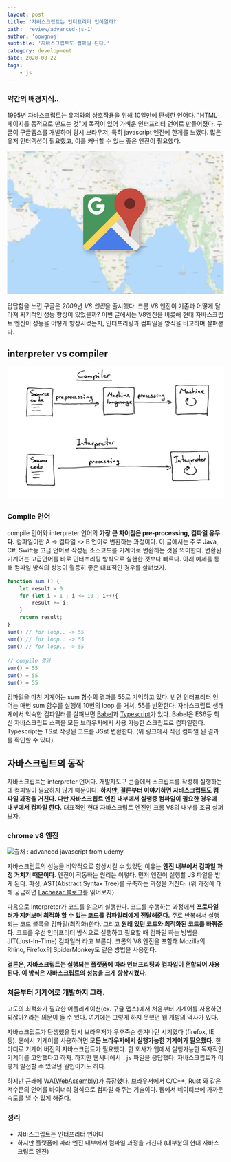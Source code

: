 ```yaml
---
layout: post
title: '자바스크립트는 인터프리터 언어일까?'
path: 'review/advanced-js-1'
author: 'oowgnoj'
subtitle: '자바스크립트도 컴파일 된다.'
category: development
date: 2020-08-22
tags:
    - js
---
```


### 약간의 배경지식..

1995년 자바스크립트는 유저와의 상호작용을 위해 10일만에 탄생한 언어다. "HTML 페이지를 동적으로 만드는 것"에 목적이 있어 가벼운 인터프리터 언어로 만들어졌다. 
구글이 구글맵스를 개발하며 당시 브라우저, 특히 javascript 엔진에 한계를 느꼈다. 많은 유저 인터랙션이 필요했고, 이를 커버할 수 있는 좋은 엔진이 필요했다.

![Google Maps](./../images/in-post/js/google-maps.jpg)


답답함을 느낀 구글은 *2009*년 *V8 엔진*을 출시했다. 크롬 V8 엔진이 기존과 어떻게 달라져 획기적인 성능 향상이 있었을까? 이번 글에서는 V8엔진을 비롯해 현대 자바스크립트 엔진이 성능을 어떻게 향상시켰는지, 인터프리팅과 컴파일을 방식을 비교하며 살펴본다.

## interpreter vs compiler

![ruslanspivak.com](./../images/in-post/js/inter-vs-compiler.png)


### Compile 언어

compile 언어와 interpreter 언어의 **가장 큰 차이점은 pre-processing, 컴파일 유무다.** 컴파일이란  A -> 컴파일 -> B 언어로 변환하는 과정이다. 이 글에서는 주로 Java, C#, Swift등 고급 언어로 작성된 소스코드를 기계어로 변환하는 것을 의미한다. 
변환된 기계어는 고급언어를 바로 인터프리팅 방식으로 실핸한 것보다 빠르다. 아래 예제를 통해 컴파일 방식의 성능이 월등히 좋은 대표적인 경우를 살펴보자.

```jsx
function sum () {
	let result = 0
	for (let i = 1 ; i <= 10 ; i++){
		result += i;
	}
	return result;
}
sum() // for loop.. -> 55
sum() // for loop.. -> 55
sum() // for loop.. -> 55

// compile 결과
sum() = 55
sum() = 55
sum() = 55
```

컴파일을 마친 기계어는 sum 함수의 결과를 55로 기억하고 있다. 반면 인터프리터 언어는 매번 sum 함수를 실행해 10번의 loop 를 거쳐, 55를 반환한다.
자바스크립트 생태계에서 익숙한 컴파일러를 살펴보면 [Babel](https://babeljs.io/en/repl)과 [Typescript](https://www.typescriptlang.org/play/)가 있다.  Babel은 ES6등 최신 자바스크립트 스펙을 모든 브라우저에서 사용 가능한 스크립트로 컴파일한다. Typescript는 TS로 작성된 코드를 JS로 변환한다. (위 링크에서 직접 컴파일 된 결과를 확인할 수 있다)

## 자바스크립트의 동작

자바스크립트는 interpreter 언어다. 개발자도구 콘솔에서 스크립트를 작성해 실행하는데 컴파일이 필요하지 않기 때문이다. **하지만, 결론부터 이야기하면 자바스크립트도 컴파일 과정을 거친다. 다만 자바스크립트 엔진 내부에서 실행중 컴파일이 필요한 경우에 내부에서 컴파일 한다.** 대표적인 현대 자바스크립트 엔진인 크롬 V8의 내부를 조금 살펴보자.

### chrome v8 엔진

![출처 : advanced javascript from udemy](./../images/in-post/js/v8-enging.png)



자바스크립트의 성능을 비약적으로 향상시킬 수 있었던 이유는 **엔진 내부에서 컴파일 과정 거치기 때문이다**. 엔진이 작동하는 원리는 이렇다. 먼저 엔진이 실행할 JS 파일을 받게 된다. 파싱, AST(Abstract Syntax Tree)를 구축하는 과정을 거친다. (위 과정에 대해 궁금하면 [Lachezar 블로그](https://blog.sessionstack.com/how-javascript-works-parsing-abstract-syntax-trees-asts-5-tips-on-how-to-minimize-parse-time-abfcf7e8a0c8)를 읽어보자)

다음으로 Interpreter가 코드를 읽으며 실행한다. 코드를 수행하는 과정에서 **프로파일러가 지켜보며 최적화 할 수 있는 코드를 컴파일러에게 전달해준다.** 주로 반복해서 실행되는 코드 블록을 컴파일(최적화)한다. 그리고 **원래 있던 코드와 최적화된 코드를 바꿔준다.** 코드를 우선 인터프리터 방식으로 실행하고 필요할 때 컴파일 하는 방법을 JIT(Just-In-Time) 컴파일러 라고 부른다. 크롬의 V8 엔진을 포함해 Mozilla의 Rhino, Firefox의 SpiderMonkey도 같은 방법을 사용한다.

**결론은, 자바스크립트는 실행되는 플랫폼에 따라 인터프리팅과 컴파일이 혼합되어 사용된다. 이 방식은 자바스크립트의 성능을 크게 향상시켰다.**

### 처음부터 기계어로 개발하지 그래.

고도의 최적화가 필요한 어플리케이션(ex. 구글 맵스)에서 처음부터 기계어를 사용하면 되잖아? 라는 의문이 들 수 있다. 여기에는 그렇게 하지 못했던 웹 개발의 역사가 있다.

자바스크립트가 탄생했을 당시 브라우저가 우후죽순 생겨나던 시기였다 (firefox, IE 등). 웹에서 기계어를 사용하려면 모**든 브라우저에서 실행가능한 기계어가 필요했다.** 한마디로 기계어 버전의 자바스크립트가 필요했다. 한 회사가 웹에서 실행가능한 독자적인 기계어를 고안했다고 하자. 하지만 웹서버에서 `.js` 파일을 응답했다. 
자바스크립트가 이렇게 발전할 수 있었던 원인이기도 하다. 

하지만 근래에 WA([WebAssembly](http://www.ciokorea.com/news/39145))가 등장했다. 브라우저에서 C/C++, Rust 와 같은 저수준의 언어를 바이너리 형식으로 컴파일 해주는 기술이다. 웹에서 네이티브에 가까운 속도를 낼 수 있게 해준다.

### 정리

- 자바스크립트는 인터프리터 언어다
- 하지만 플랫폼에 따라 엔진 내부에서 컴파일 과정을 거친다 (대부분의 현대 자바스크립트 엔진)